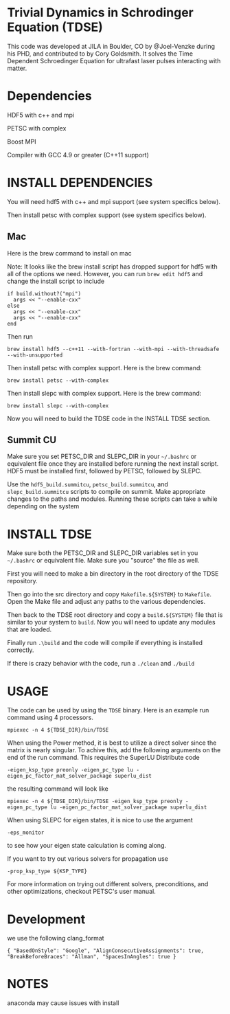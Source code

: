 # Trivial Dynamics in Schrodinger Equation (TDSE)

This code was developed at JILA in Boulder, CO by @Joel-Venzke during his PHD, and contributed to by Cory Goldsmith. It solves the Time Dependent Schroedinger Equation for ultrafast laser pulses interacting with matter.

# Dependencies

HDF5 with c++ and mpi

PETSC with complex

Boost MPI

Compiler with GCC 4.9 or greater (C++11 support)

# INSTALL DEPENDENCIES

You will need hdf5 with c++ and mpi support (see system specifics below). 

Then install petsc with complex support (see system specifics below).

## Mac

Here is the brew command to install on mac 

Note: It looks like the brew install script has dropped support for hdf5 with all of the options we need. However, you can run `brew edit hdf5` and change the install script to include 
~~~~
if build.without?("mpi")
  args << "--enable-cxx"
else
  args << "--enable-cxx"
  args << "--enable-cxx"
end
~~~~

Then run 

`brew install hdf5 --c++11 --with-fortran --with-mpi --with-threadsafe --with-unsupported`

Then install petsc with complex support. Here is the brew command:

`brew install petsc --with-complex`

Then install slepc with complex support. Here is the brew command:

`brew install slepc --with-complex`

Now you will need to build the TDSE code in the INSTALL TDSE section. 

## Summit CU

Make sure you set PETSC_DIR and SLEPC_DIR in your `~/.bashrc` or equivalent file once they are installed before running the next install script. HDF5 must be installed first, followed by PETSC, followed by SLEPC. 

Use the `hdf5_build.summitcu`, `petsc_build.summitcu`, and `slepc_build.summitcu` scripts to compile on summit. Make appropriate changes to the paths and modules. Running these scripts can take a while depending on the system


# INSTALL TDSE

Make sure both the PETSC_DIR and SLEPC_DIR variables set in you `~/.bashrc` or equivalent file. Make sure you "source" the file as well.

First you will need to make a bin directory in the root directory of the TDSE repository. 

Then go into the src directory and copy `Makefile.${SYSTEM}` to `Makefile`. Open the Make file and adjust any paths to the various dependencies. 

Then back to the TDSE root directory and copy a `build.${SYSTEM}` file that is similar to your system to `build`. Now you will need to update any modules that are loaded.

Finally run `.\build` and the code will compile if everything is installed correctly.

If there is crazy behavior with the code, run a `./clean` and `./build`

# USAGE
The code can be used by using the `TDSE` binary. Here is an example run command using 4 processors.

`mpiexec -n 4 ${TDSE_DIR}/bin/TDSE`

When using the Power method, it is best to utilize a direct solver since the matrix is nearly singular. To achive this, add the following arguments on the end of the run command. This requires the SuperLU Distribute code 

`-eigen_ksp_type preonly -eigen_pc_type lu -eigen_pc_factor_mat_solver_package superlu_dist`

the resulting command will look like 

`mpiexec -n 4 ${TDSE_DIR}/bin/TDSE -eigen_ksp_type preonly -eigen_pc_type lu -eigen_pc_factor_mat_solver_package superlu_dist`

When using SLEPC for eigen states, it is nice to use the argument 

`-eps_monitor`

to see how your eigen state calculation is coming along.

If you want to try out various solvers for propagation use

`-prop_ksp_type ${KSP_TYPE}`

For more information on trying out different solvers, preconditions, and other optimizations, checkout PETSC's user manual.

# Development 

we use the following clang_format 

`{
    "BasedOnStyle": "Google",
    "AlignConsecutiveAssignments": true,
    "BreakBeforeBraces": "Allman",
    "SpacesInAngles": true
}`

# NOTES
anaconda may cause issues with install
